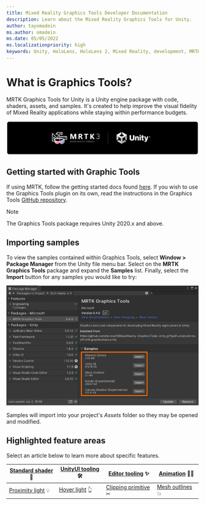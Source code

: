 ```yaml
---
title: Mixed Reality Graphics Tools Developer Documentation
description: Learn about the Mixed Reality Graphics Tools for Unity.
author: tayomadein
ms.author: omadein
ms.date: 05/05/2022
ms.localizationpriority: high
keywords: Unity, HoloLens, HoloLens 2, Mixed Reality, development, MRTK, Graphics Tools, MRGT, MR Graphics Tools, Standard Shader
---
```


# What is Graphics Tools?

MRTK Graphics Tools for Unity is a Unity engine package with code, shaders, assets, and samples. It's created to help improve the visual fidelity of Mixed Reality applications while staying within performance budgets.

![Graphics Tools](images/MRTKBanner.png)

## Getting started with Graphic Tools

If using MRTK, follow the getting started docs found [here](https://docs.microsoft.com/windows/mixed-reality/mrtk-unity/mrtk2/?view=mrtkunity-2022-05#getting-started-with-mrtk). If you wish to use the Graphics Tools plugin on its own, read the instructions in the Graphics Tools [GitHub repository](https://github.com/microsoft/MixedReality-GraphicsTools-Unity).

> [!NOTE]
> The Graphics Tools package requires Unity 2020.x and above.

## Importing samples

To view the samples contained within Graphics Tools, select **Window > Package Manager** from the Unity file menu bar. Select on the **MRTK Graphics Tools** package and expand the **Samples** list. Finally, select the **Import** button for any samples you would like to try:

![Package Manager Samples](images/PackageManagerSamples.jpg)

Samples will import into your project's *Assets* folder so they may be opened and modified.

## Highlighted feature areas

Select an article below to learn more about specific features.

| [Standard shader](features/standard-shader.md) 🎨 | [UnityUI tooling](features/clipping-primitive.md) 🛠 | [Editor tooling](features/editor-tooling.md) ✨         | [Animation](features/animation.md) 🚶‍♀️        |
|--------------------------------------------------|-----------------------------------------------------|--------------------------------------------------------|----------------------------------------------|
| [Proximity light](features/proximity-light.md) 💡 | [Hover light](features/hover-light.md) 👆            | [Clipping primitive](features/clipping-primitive.md) ✂ | [Mesh outlines](features/mesh-outlines.md) 💥 |
